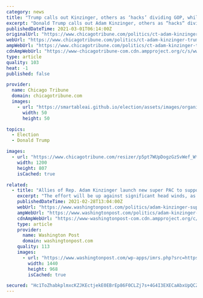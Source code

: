 ```yaml
---
category: news
title: "Trump calls out Kinzinger, others as ‘hacks’ dividing GOP, while congressman says speech ‘peppered with dishonesty’"
excerpt: "Donald Trump calls out Adam Kinzinger, others as “hacks“ dividing GOP, congressman says speech “peppered with dishonesty.“"
publishedDateTime: 2021-03-01T06:14:00Z
originalUrl: "https://www.chicagotribune.com/politics/ct-adam-kinzinger-trump-cpac-speech-20210228-epenmcegprhyllwp3zcyn3ihnq-story.html"
webUrl: "https://www.chicagotribune.com/politics/ct-adam-kinzinger-trump-cpac-speech-20210228-epenmcegprhyllwp3zcyn3ihnq-story.html"
ampWebUrl: "https://www.chicagotribune.com/politics/ct-adam-kinzinger-trump-cpac-speech-20210228-epenmcegprhyllwp3zcyn3ihnq-story.html?outputType=amp"
cdnAmpWebUrl: "https://www-chicagotribune-com.cdn.ampproject.org/c/s/www.chicagotribune.com/politics/ct-adam-kinzinger-trump-cpac-speech-20210228-epenmcegprhyllwp3zcyn3ihnq-story.html?outputType=amp"
type: article
quality: 103
heat: -1
published: false

provider:
  name: Chicago Tribune
  domain: chicagotribune.com
  images:
    - url: "https://smartableai.github.io/election/assets/images/organizations/chicagotribune.com-50x50.jpg"
      width: 50
      height: 50

topics:
  - Election
  - Donald Trump

images:
  - url: "https://www.chicagotribune.com/resizer/p5pt7WUpDogzGzSvWef_WtulBfU=/1200x0/top/cloudfront-us-east-1.images.arcpublishing.com/tronc/ZE5C364SX3YEWGALHWDZ2O2C3I.jpg"
    width: 1200
    height: 807
    isCached: true

related:
  - title: "Allies of Rep. Adam Kinzinger launch new super PAC to support Republicans who have bucked Trump"
    excerpt: "The effort will be up against significant head winds, as Trump still holds vast sway over the Republican Party, even after his supporters attacked the U.S. Capitol last month."
    publishedDateTime: 2021-02-28T13:04:00Z
    webUrl: "https://www.washingtonpost.com/politics/adam-kinzinger-super-pac-trump/2021/02/27/6202f346-792d-11eb-ae66-8b9e3c6918a1_story.html"
    ampWebUrl: "https://www.washingtonpost.com/politics/adam-kinzinger-super-pac-trump/2021/02/27/6202f346-792d-11eb-ae66-8b9e3c6918a1_story.html?outputType=amp"
    cdnAmpWebUrl: "https://www-washingtonpost-com.cdn.ampproject.org/c/s/www.washingtonpost.com/politics/adam-kinzinger-super-pac-trump/2021/02/27/6202f346-792d-11eb-ae66-8b9e3c6918a1_story.html?outputType=amp"
    type: article
    provider:
      name: Washington Post
      domain: washingtonpost.com
    quality: 113
    images:
      - url: "https://www.washingtonpost.com/wp-apps/imrs.php?src=https://arc-anglerfish-washpost-prod-washpost.s3.amazonaws.com/public/KCWAUHTZN4I6XFENDFDS42BVEE.jpg&w=1440"
        width: 1440
        height: 968
        isCached: true

secured: "Hc1ToZhabkplmxcKZJKEctjekE0EBrEp86F0CLZj7s+4G4I3EXECaAbxUpQCZDoOQKtMoJa1EU5rJk0gn/f8yTq4Zrzl79jMrN7dlBJGKSlHqV9+rZtRlKEzkxxUoH5iEuviDtT/tvkxBeO+la/2Y73Lm3cscy9wfHgnLr+gXK9nkNl95xo4/43qjTNldeF2WAbf+VEVbEgLfcVKvltKUCOgfwvGT2B8N+mFRZaruAzLkIblmreIh1XPFycqnH3DkZql73aN3jFCLdaqUqblacvxWY/VF8ekL0lpL2GBg2WWx7Yd8b1B2rw3SH9d8qnUOHZkXbmMMRdl3XQlKXTU071qyW+55bfJroFL18aPprc=;3pk9QpyK7ouBlqa4s+0Pug=="
---
```


